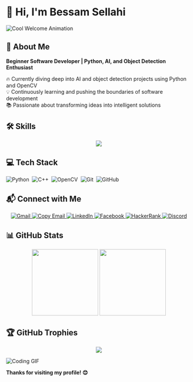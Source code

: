 # 👋 Hi, I'm Bessam Sellahi

![Cool Welcome Animation](https://media.giphy.com/media/13HgwGsXF0aiGY/giphy.gif)

## 🚀 About Me
**Beginner Software Developer | Python, AI, and Object Detection Enthusiast**

🔥 Currently diving deep into AI and object detection projects using Python and OpenCV  
💡 Continuously learning and pushing the boundaries of software development  
📚 Passionate about transforming ideas into intelligent solutions

## 🛠️ Skills

<div align="center">
 <img src="https://skillicons.dev/icons?i=python,cpp,opencv,git,github,vscode," />
</div>

## 💻 Tech Stack
![Python](https://img.shields.io/badge/-Python-05122A?style=flat&logo=python)&nbsp;
![C++](https://img.shields.io/badge/-C++-05122A?style=flat&logo=C%2B%2B&logoColor=00599C)&nbsp;
![OpenCV](https://img.shields.io/badge/-OpenCV-05122A?style=flat&logo=opencv)&nbsp;
![Git](https://img.shields.io/badge/-Git-05122A?style=flat&logo=git)&nbsp;
![GitHub](https://img.shields.io/badge/-GitHub-05122A?style=flat&logo=github)

## 📬 Connect with Me

<div align="center">
 <!-- Option 1: Direct Gmail Compose -->
 <a href="https://mail.google.com/mail/?view=cm&fs=1&to=bessammselahi@gmail.com" target="_blank">
   <img src="https://img.shields.io/badge/-Open Gmail-D14836?style=for-the-badge&logo=gmail&logoColor=white" alt="Gmail">
 </a>

 <!-- Option 2: Copy Email to Clipboard -->
 <a href="#" onclick="navigator.clipboard.writeText('bessammselahi@gmail.com').then(() => alert('Email copied to clipboard!'));">
   <img src="https://img.shields.io/badge/-Copy Email-2962FF?style=for-the-badge&logo=copy&logoColor=white" alt="Copy Email">
 </a>

 <a href="https://www.linkedin.com/in/bessam-sellahi-76b3b6316/" target="_blank">
   <img src="https://img.shields.io/badge/-LinkedIn-05122A?style=flat&logo=linkedin" alt="LinkedIn">
 </a>
 <a href="https://www.facebook.com/bessamsellahi" target="_blank">
   <img src="https://img.shields.io/badge/-Facebook-05122A?style=flat&logo=facebook" alt="Facebook">
 </a>
 <a href="https://www.hackerrank.com/bessam_sellahi_1" target="_blank">
   <img src="https://img.shields.io/badge/-HackerRank-05122A?style=flat&logo=hackerrank" alt="HackerRank">
 </a>
 <a href="https://discordapp.com/users/bessamsellahi" target="_blank">
   <img src="https://img.shields.io/badge/-Discord-05122A?style=flat&logo=discord" alt="Discord">
 </a>
</div>

## 📊 GitHub Stats

<div align="center">
 <img height="180em" src="https://github-readme-stats.vercel.app/api?username=BessamSellahi&show_icons=true&theme=dracula&include_all_commits=true&count_private=true"/>
 <img height="180em" src="https://github-readme-stats.vercel.app/api/top-langs/?username=BessamSellahi&layout=compact&langs_count=7&theme=dracula"/>
</div>

## 🏆 GitHub Trophies

<div align="center">
 <img src="https://github-profile-trophy.vercel.app/?username=BessamSellahi&theme=radical&no-frame=true&margin-w=15"/>
</div>

![Coding GIF](https://media.giphy.com/media/qgQUggAC3Pfv687qPC/giphy.gif)

**Thanks for visiting my profile! 😊**
